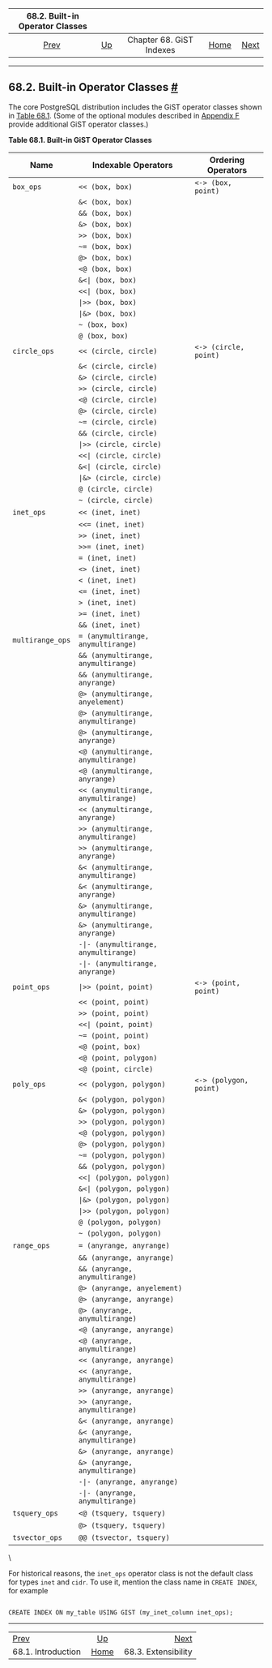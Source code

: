 

|        68.2. Built-in Operator Classes        |                                            |                          |                                                       |                                                        |
| :-------------------------------------------: | :----------------------------------------- | :----------------------: | ----------------------------------------------------: | -----------------------------------------------------: |
| [Prev](gist-intro.html "68.1. Introduction")  | [Up](gist.html "Chapter 68. GiST Indexes") | Chapter 68. GiST Indexes | [Home](index.html "PostgreSQL 17devel Documentation") |  [Next](gist-extensibility.html "68.3. Extensibility") |

***

## 68.2. Built-in Operator Classes [#](#GIST-BUILTIN-OPCLASSES)

The core PostgreSQL distribution includes the GiST operator classes shown in [Table 68.1](gist-builtin-opclasses.html#GIST-BUILTIN-OPCLASSES-TABLE "Table 68.1. Built-in GiST Operator Classes"). (Some of the optional modules described in [Appendix F](contrib.html "Appendix F. Additional Supplied Modules and Extensions") provide additional GiST operator classes.)

**Table 68.1. Built-in GiST Operator Classes**

| Name             | Indexable Operators                   | Ordering Operators     |
| ---------------- | ------------------------------------- | ---------------------- |
| `box_ops`        | `<< (box, box)`                       | `<-> (box, point)`     |
|                  | `&< (box, box)`                       |                        |
|                  | `&& (box, box)`                       |                        |
|                  | `&> (box, box)`                       |                        |
|                  | `>> (box, box)`                       |                        |
|                  | `~= (box, box)`                       |                        |
|                  | `@> (box, box)`                       |                        |
|                  | `<@ (box, box)`                       |                        |
|                  | `&<\| (box, box)`                     |                        |
|                  | `<<\| (box, box)`                     |                        |
|                  | `\|>> (box, box)`                     |                        |
|                  | `\|&> (box, box)`                     |                        |
|                  | `~ (box, box)`                        |                        |
|                  | `@ (box, box)`                        |                        |
| `circle_ops`     | `<< (circle, circle)`                 | `<-> (circle, point)`  |
|                  | `&< (circle, circle)`                 |                        |
|                  | `&> (circle, circle)`                 |                        |
|                  | `>> (circle, circle)`                 |                        |
|                  | `<@ (circle, circle)`                 |                        |
|                  | `@> (circle, circle)`                 |                        |
|                  | `~= (circle, circle)`                 |                        |
|                  | `&& (circle, circle)`                 |                        |
|                  | `\|>> (circle, circle)`               |                        |
|                  | `<<\| (circle, circle)`               |                        |
|                  | `&<\| (circle, circle)`               |                        |
|                  | `\|&> (circle, circle)`               |                        |
|                  | `@ (circle, circle)`                  |                        |
|                  | `~ (circle, circle)`                  |                        |
| `inet_ops`       | `<< (inet, inet)`                     |                        |
|                  | `<<= (inet, inet)`                    |                        |
|                  | `>> (inet, inet)`                     |                        |
|                  | `>>= (inet, inet)`                    |                        |
|                  | `= (inet, inet)`                      |                        |
|                  | `<> (inet, inet)`                     |                        |
|                  | `< (inet, inet)`                      |                        |
|                  | `<= (inet, inet)`                     |                        |
|                  | `> (inet, inet)`                      |                        |
|                  | `>= (inet, inet)`                     |                        |
|                  | `&& (inet, inet)`                     |                        |
| `multirange_ops` | `= (anymultirange, anymultirange)`    |                        |
|                  | `&& (anymultirange, anymultirange)`   |                        |
|                  | `&& (anymultirange, anyrange)`        |                        |
|                  | `@> (anymultirange, anyelement)`      |                        |
|                  | `@> (anymultirange, anymultirange)`   |                        |
|                  | `@> (anymultirange, anyrange)`        |                        |
|                  | `<@ (anymultirange, anymultirange)`   |                        |
|                  | `<@ (anymultirange, anyrange)`        |                        |
|                  | `<< (anymultirange, anymultirange)`   |                        |
|                  | `<< (anymultirange, anyrange)`        |                        |
|                  | `>> (anymultirange, anymultirange)`   |                        |
|                  | `>> (anymultirange, anyrange)`        |                        |
|                  | `&< (anymultirange, anymultirange)`   |                        |
|                  | `&< (anymultirange, anyrange)`        |                        |
|                  | `&> (anymultirange, anymultirange)`   |                        |
|                  | `&> (anymultirange, anyrange)`        |                        |
|                  | `-\|- (anymultirange, anymultirange)` |                        |
|                  | `-\|- (anymultirange, anyrange)`      |                        |
| `point_ops`      | `\|>> (point, point)`                 | `<-> (point, point)`   |
|                  | `<< (point, point)`                   |                        |
|                  | `>> (point, point)`                   |                        |
|                  | `<<\| (point, point)`                 |                        |
|                  | `~= (point, point)`                   |                        |
|                  | `<@ (point, box)`                     |                        |
|                  | `<@ (point, polygon)`                 |                        |
|                  | `<@ (point, circle)`                  |                        |
| `poly_ops`       | `<< (polygon, polygon)`               | `<-> (polygon, point)` |
|                  | `&< (polygon, polygon)`               |                        |
|                  | `&> (polygon, polygon)`               |                        |
|                  | `>> (polygon, polygon)`               |                        |
|                  | `<@ (polygon, polygon)`               |                        |
|                  | `@> (polygon, polygon)`               |                        |
|                  | `~= (polygon, polygon)`               |                        |
|                  | `&& (polygon, polygon)`               |                        |
|                  | `<<\| (polygon, polygon)`             |                        |
|                  | `&<\| (polygon, polygon)`             |                        |
|                  | `\|&> (polygon, polygon)`             |                        |
|                  | `\|>> (polygon, polygon)`             |                        |
|                  | `@ (polygon, polygon)`                |                        |
|                  | `~ (polygon, polygon)`                |                        |
| `range_ops`      | `= (anyrange, anyrange)`              |                        |
|                  | `&& (anyrange, anyrange)`             |                        |
|                  | `&& (anyrange, anymultirange)`        |                        |
|                  | `@> (anyrange, anyelement)`           |                        |
|                  | `@> (anyrange, anyrange)`             |                        |
|                  | `@> (anyrange, anymultirange)`        |                        |
|                  | `<@ (anyrange, anyrange)`             |                        |
|                  | `<@ (anyrange, anymultirange)`        |                        |
|                  | `<< (anyrange, anyrange)`             |                        |
|                  | `<< (anyrange, anymultirange)`        |                        |
|                  | `>> (anyrange, anyrange)`             |                        |
|                  | `>> (anyrange, anymultirange)`        |                        |
|                  | `&< (anyrange, anyrange)`             |                        |
|                  | `&< (anyrange, anymultirange)`        |                        |
|                  | `&> (anyrange, anyrange)`             |                        |
|                  | `&> (anyrange, anymultirange)`        |                        |
|                  | `-\|- (anyrange, anyrange)`           |                        |
|                  | `-\|- (anyrange, anymultirange)`      |                        |
| `tsquery_ops`    | `<@ (tsquery, tsquery)`               |                        |
|                  | `@> (tsquery, tsquery)`               |                        |
| `tsvector_ops`   | `@@ (tsvector, tsquery)`              |                        |

\

For historical reasons, the `inet_ops` operator class is not the default class for types `inet` and `cidr`. To use it, mention the class name in `CREATE INDEX`, for example

```

CREATE INDEX ON my_table USING GIST (my_inet_column inet_ops);
```

***

|                                               |                                                       |                                                        |
| :-------------------------------------------- | :---------------------------------------------------: | -----------------------------------------------------: |
| [Prev](gist-intro.html "68.1. Introduction")  |       [Up](gist.html "Chapter 68. GiST Indexes")      |  [Next](gist-extensibility.html "68.3. Extensibility") |
| 68.1. Introduction                            | [Home](index.html "PostgreSQL 17devel Documentation") |                                    68.3. Extensibility |
